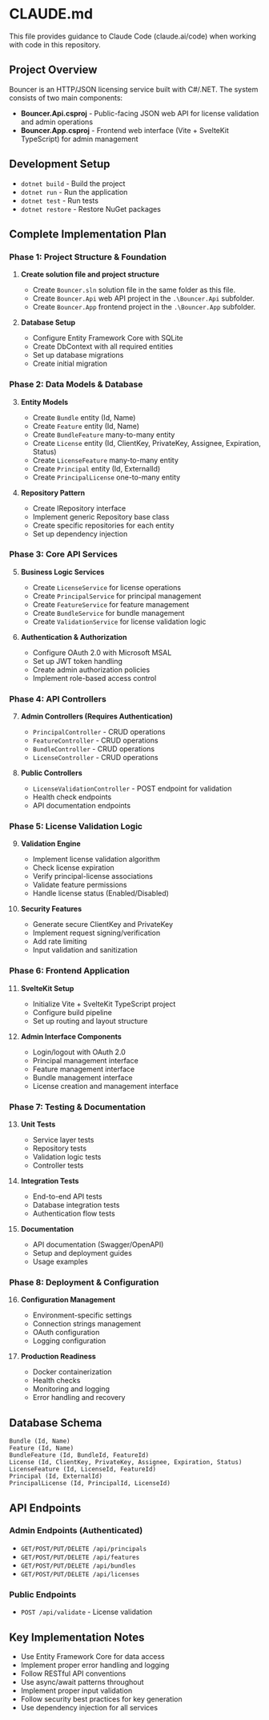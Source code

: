 # CLAUDE.md

This file provides guidance to Claude Code (claude.ai/code) when working with code in this repository.

## Project Overview

Bouncer is an HTTP/JSON licensing service built with C#/.NET. The system consists of two main components:
- **Bouncer.Api.csproj** - Public-facing JSON web API for license validation and admin operations
- **Bouncer.App.csproj** - Frontend web interface (Vite + SvelteKit TypeScript) for admin management

## Development Setup

- `dotnet build` - Build the project
- `dotnet run` - Run the application
- `dotnet test` - Run tests
- `dotnet restore` - Restore NuGet packages

## Complete Implementation Plan

### Phase 1: Project Structure & Foundation
1. **Create solution file and project structure**
   - Create `Bouncer.sln` solution file in the same folder as this file.
   - Create `Bouncer.Api` web API project in the `.\Bouncer.Api` subfolder.
   - Create `Bouncer.App` frontend project in the `.\Bouncer.App` subfolder.

2. **Database Setup**
   - Configure Entity Framework Core with SQLite
   - Create DbContext with all required entities
   - Set up database migrations
   - Create initial migration

### Phase 2: Data Models & Database
3. **Entity Models**
   - Create `Bundle` entity (Id, Name)
   - Create `Feature` entity (Id, Name)
   - Create `BundleFeature` many-to-many entity
   - Create `License` entity (Id, ClientKey, PrivateKey, Assignee, Expiration, Status)
   - Create `LicenseFeature` many-to-many entity
   - Create `Principal` entity (Id, ExternalId)
   - Create `PrincipalLicense` one-to-many entity

4. **Repository Pattern**
   - Create IRepository<T> interface
   - Implement generic Repository<T> base class
   - Create specific repositories for each entity
   - Set up dependency injection

### Phase 3: Core API Services
5. **Business Logic Services**
   - Create `LicenseService` for license operations
   - Create `PrincipalService` for principal management
   - Create `FeatureService` for feature management
   - Create `BundleService` for bundle management
   - Create `ValidationService` for license validation logic

6. **Authentication & Authorization**
   - Configure OAuth 2.0 with Microsoft MSAL
   - Set up JWT token handling
   - Create admin authorization policies
   - Implement role-based access control

### Phase 4: API Controllers
7. **Admin Controllers (Requires Authentication)**
   - `PrincipalController` - CRUD operations
   - `FeatureController` - CRUD operations
   - `BundleController` - CRUD operations
   - `LicenseController` - CRUD operations

8. **Public Controllers**
   - `LicenseValidationController` - POST endpoint for validation
   - Health check endpoints
   - API documentation endpoints

### Phase 5: License Validation Logic
9. **Validation Engine**
   - Implement license validation algorithm
   - Check license expiration
   - Verify principal-license associations
   - Validate feature permissions
   - Handle license status (Enabled/Disabled)

10. **Security Features**
    - Generate secure ClientKey and PrivateKey
    - Implement request signing/verification
    - Add rate limiting
    - Input validation and sanitization

### Phase 6: Frontend Application
11. **SvelteKit Setup**
    - Initialize Vite + SvelteKit TypeScript project
    - Configure build pipeline
    - Set up routing and layout structure

12. **Admin Interface Components**
    - Login/logout with OAuth 2.0
    - Principal management interface
    - Feature management interface
    - Bundle management interface
    - License creation and management interface

### Phase 7: Testing & Documentation
13. **Unit Tests**
    - Service layer tests
    - Repository tests
    - Validation logic tests
    - Controller tests

14. **Integration Tests**
    - End-to-end API tests
    - Database integration tests
    - Authentication flow tests

15. **Documentation**
    - API documentation (Swagger/OpenAPI)
    - Setup and deployment guides
    - Usage examples

### Phase 8: Deployment & Configuration
16. **Configuration Management**
    - Environment-specific settings
    - Connection strings management
    - OAuth configuration
    - Logging configuration

17. **Production Readiness**
    - Docker containerization
    - Health checks
    - Monitoring and logging
    - Error handling and recovery

## Database Schema

```
Bundle (Id, Name)
Feature (Id, Name)
BundleFeature (Id, BundleId, FeatureId)
License (Id, ClientKey, PrivateKey, Assignee, Expiration, Status)
LicenseFeature (Id, LicenseId, FeatureId)
Principal (Id, ExternalId)
PrincipalLicense (Id, PrincipalId, LicenseId)
```

## API Endpoints

### Admin Endpoints (Authenticated)
- `GET/POST/PUT/DELETE /api/principals`
- `GET/POST/PUT/DELETE /api/features`
- `GET/POST/PUT/DELETE /api/bundles`
- `GET/POST/PUT/DELETE /api/licenses`

### Public Endpoints
- `POST /api/validate` - License validation

## Key Implementation Notes
- Use Entity Framework Core for data access
- Implement proper error handling and logging
- Follow RESTful API conventions
- Use async/await patterns throughout
- Implement proper input validation
- Follow security best practices for key generation
- Use dependency injection for all services